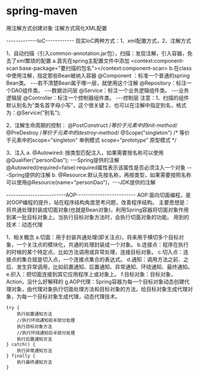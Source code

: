 # spring-maven
用注解方式创建对象
注解方式简化XML配置

-------------IoC------------
现实IoC两种方式：1、xml配置方式，2、注解方式

1、自动扫描（引入common-annotation.jar包），扫描：发现注解，引入容器，免去了xml繁琐的配置
	a.首先在spring主配置文件中添加
	<context:component-scan base-package="要扫描的包名"></context:component-scan>
	b.在class中使用注解，指定那些Bean被纳入容器
		@Component ：标准一个普通的spring Bean类。 ---若不清楚Bean属于哪一层，就使用这个注解
		@Repository：标注一个DAO组件类。 ---数据访问层
		@Service：标注一个业务逻辑组件类。 ---业务逻辑层
		@Controller：标注一个控制器组件类。 ---控制层
	注意：1、扫描的组件默认别名为“类名首字母小写”，这个很关键
		 2、也可以在注解中指定别名，格式为：@Service("别名");
		 
2、注解生命周期的控制：
	@PostConstruct       /*等价于<bean/>元素中的init-method*/
	@PreDestroy          /*等价于<bean/>元素中的destroy-method*/
	@Scope("singleton")	 /* 等价于<bean/>元素中的scope="singleton" 单例模式  scope="prototype" 原型模式 */
	
3、注入
	a. @Autowired: 按类型匹配注入，如果需要按名称可以使用@Qualifier("personDao"); ---Spring提供的注解
	   @Autowired(required=false):required属性表示该属性是否必须注入一个对象  ---Spring提供的注解
	b. @Resource:默认先按名称，再按类型，如果需要按照名称可以使用@Resource(name="personDao")，---JDK提供的注解
	
-------------------------AOP-------------------------
AOP:面向切面编程，是对OOP编程的提升，站在程序结构角度思考问题，改善程序结构。
	主要思想是：将共通处理封装成切面对象(也就是Bean对象)，利用Spring容器将切面对象作用到某一批目标对象上。当执行目标对象方法时，会执行切面对象的功能。
	用到的技术：动态代理
	
1、相关概念
	a.切面：用于封装共通处理(即关注点)，将来用于横切多个目标对象，一个关注点的模块化，共通的处理封装成一个对象。
	b.连接点：程序在执行的时候的某个特定点，比如方法调用或异常处理，连接目标对象。
	c.切入点：连接点的集合就是切入点，一个连接点集合的表达式。
	d.通知：调用方法之前、之后、发生异常调用，比如前置通知、后置通知、异常通知、环绕通知、最终通知。
	e.织入：把切面连接到其它应用程序上或对象上。
	f.目标对象：目标对象，Action，没什么好解释的
	g.AOP代理：Spring容器为每一个目标对象动态创建代理对象，由代理对象执行切面处理方法和目标对象的方法。给目标对象生成代理对象，为每一个目标对象生成代理，动态代理技术。
	
	try {
		执行前置通知方法
		//执行环绕通知前半部分处理
		执行目标对象方法
		//执行环绕通知后半部分处理
		执行后置通知方法
	} catch() {
		执行异常通知方法
	} finally {
		执行最终通知方法
	}


